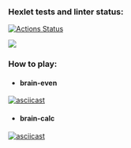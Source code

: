 ### Hexlet tests and linter status:

[![Actions Status](https://github.com/GlebMan92/frontend-project-44/workflows/hexlet-check/badge.svg)](https://github.com/GlebMan92/frontend-project-44/actions)

<a href="https://codeclimate.com/github/GlebMan92/frontend-project-44/maintainability"><img src="https://api.codeclimate.com/v1/badges/9929ab183eb332e46783/maintainability" /></a>

### How to play:
* #### brain-even		
[![asciicast](https://asciinema.org/a/kLFm9fHDG8l3g0pBKctQhr88X.svg)](https://asciinema.org/a/kLFm9fHDG8l3g0pBKctQhr88X)
* #### brain-calc
[![asciicast](https://asciinema.org/a/YAQqxEuwGlV4tEG6YcNSDBRmb.svg)](https://asciinema.org/a/YAQqxEuwGlV4tEG6YcNSDBRmb)
